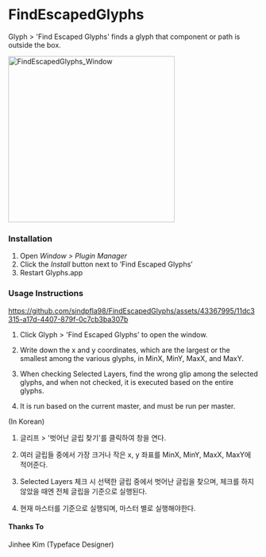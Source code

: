 # FindEscapedGlyphs
Glyph > 'Find Escaped Glyphs' finds a glyph that component or path is outside the box.

<img width="335" alt="FindEscapedGlyphs_Window" src="https://github.com/sindpfla98/FindEscapedGlyphs/assets/43367995/a04416bc-9350-4e31-bc13-4bf0dacbfb5f">

### Installation

1. Open *Window > Plugin Manager*
2. Click the *Install* button next to ’Find Escaped Glyphs’
3. Restart Glyphs.app

### Usage Instructions

https://github.com/sindpfla98/FindEscapedGlyphs/assets/43367995/11dc3315-a17d-4407-879f-0c7cb3ba307b

1. Click Glyph > 'Find Escaped Glyphs' to open the window.

2. Write down the x and y coordinates, which are the largest or the smallest among the various glyphs, in MinX, MinY, MaxX, and MaxY.

3. When checking Selected Layers, find the wrong glip among the selected glyphs, and when not checked, it is executed based on the entire glyphs.

4. It is run based on the current master, and must be run per master.

(In Korean)

1. 글리프 > '벗어난 글립 찾기'를 클릭하여 창을 연다.

2. 여러 글립들 중에서 가장 크거나 작은 x, y 좌표를 MinX, MinY, MaxX, MaxY에 적어준다.

3. Selected Layers 체크 시 선택한 글립 중에서 벗어난 글립을 찾으며, 체크를 하지 않았을 때엔 전체 글립을 기준으로 실행된다.

4. 현재 마스터를 기준으로 실행되며, 마스터 별로 실행해야한다.


#### Thanks To

Jinhee Kim (Typeface Designer)
